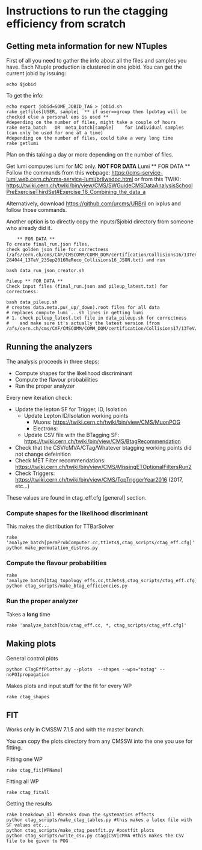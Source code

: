 # Instructions to run the ctagging efficiency from scratch

## Getting meta information for new NTuples

First of all you need to gather the info about all the files and samples you have. Each Ntuple production is clustered in one jobid. You can get the current jobid by issuing:
```
echo $jobid
```

To get the info:

```
echo export jobid=SOME_JOBID_TAG > jobid.sh
rake getfiles[USER, sample]  ** if user==group then lpcbtag will be checked else a personal eos is used **
#depending on the number of files, might take a couple of hours
rake meta_batch   OR  meta_batch[sample]    for individual samples (can only be used for one at a time)
#depending on the number of files, could take a very long time
rake getlumi
```

Plan on this taking a day or more depending on the number of files.

Get lumi computes lumi for MC only. **NOT FOR DATA**
Lumi ** FOR DATA **
Follow the commands from this webpage: https://cms-service-lumi.web.cern.ch/cms-service-lumi/brilwsdoc.html
    or from this TWIKI: https://twiki.cern.ch/twiki/bin/view/CMS/SWGuideCMSDataAnalysisSchoolPreExerciseThirdSet#Exercise_16_Combining_the_data_a

Alternatively, download https://github.com/urcms/URBril on lxplus and follow those commands.

Another option is to directly copy the inputs/$jobid directory from someone who already did it.

```
    ** FOR DATA **
To create final_run.json files,
check golden json file for correctness (/afs/cern.ch/cms/CAF/CMSCOMM/COMM_DQM/certification/Collisions16/13TeV/ReReco/Final/Cert_271036-284044_13TeV_23Sep2016ReReco_Collisions16_JSON.txt) and run

bash data_run_json_creator.sh

Pileup ** FOR DATA **
Check input files (final_run.json and pileup_latest.txt) for correctness.

bash data_pileup.sh
# creates data.meta.pu(_up/_down).root files for all data
# replaces compute_lumi_...sh lines in getting lumi
# 1. check pileup_latest.txt file in data_pileup.sh for correctness
#    and make sure it's actually the latest version (from /afs/cern.ch/cms/CAF/CMSCOMM/COMM_DQM/certification/Collisions17/13TeV/PileUp/)
```
## Running the analyzers

The analysis proceeds in three steps:
   * Compute shapes for the likelihood discriminant
   * Compute the flavour probabilities
   * Run the proper analyzer

Every new iteration check:
   * Update the lepton SF for Trigger, ID, Isolation
	 * Update Lepton ID/Isolation working points
	    * Muons: https://twiki.cern.ch/twiki/bin/view/CMS/MuonPOG
	    * Electrons: 
	 * Update CSV file with the BTagging SF: https://twiki.cern.ch/twiki/bin/view/CMS/BtagRecommendation
   * Check that the CSV/cMVA/CTag/Whatever btagging working points did not change defeinition
   * Check MET Filter recommendations: https://twiki.cern.ch/twiki/bin/view/CMS/MissingETOptionalFiltersRun2
   * Check Triggers: https://twiki.cern.ch/twiki/bin/view/CMS/TopTriggerYear2016 (2017, etc...)


These values are found in ctag_eff.cfg [general] section.

### Compute shapes for the likelihood discriminant

This makes the distribution for TTBarSolver

```
rake 'analyze_batch[permProbComputer.cc,ttJets$,ctag_scripts/ctag_eff.cfg]'
python make_permutation_distros.py
```

### Compute the flavour probabilities

```
rake 'analyze_batch[btag_topology_effs.cc,ttJets$,ctag_scripts/ctag_eff.cfg]'
python ctag_scripts/make_btag_efficiencies.py
```

### Run the proper analyzer

Takes a **long** time
```
rake 'analyze_batch[bin/ctag_eff.cc, *, ctag_scripts/ctag_eff.cfg]'
```

## Making plots

General control plots

```
python CTagEffPlotter.py --plots  --shapes --wps="notag" --noPOIpropagation
```

Makes plots and input stuff for the fit for every WP
```
rake ctag_shapes
```

## FIT

Works only in CMSSW 7.1.5 and with the master branch.

You can copy the plots directory from any CMSSW into the one you use for fitting.

Fitting one WP
```
rake ctag_fit[WPName]
```

Fitting all WP
```
rake ctag_fitall
```

Getting the results
```
rake breakdown_all #breaks down the systematics effects
python ctag_scripts/make_ctag_tables.py #this makes a latex file with SF values etc...
python ctag_scripts/make_ctag_postfit.py #postfit plots
python ctag_scripts/write_csv.py ctag|CSV|cMVA #this makes the CSV file to be given to POG
```
